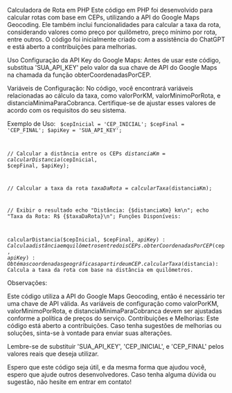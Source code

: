 Calculadora de Rota em PHP
Este código em PHP foi desenvolvido para calcular rotas com base em CEPs, utilizando a API do Google Maps Geocoding. Ele também inclui funcionalidades para calcular a taxa da rota, considerando valores como preço por quilômetro, preço mínimo por rota, entre outros. O código foi inicialmente criado com a assistência do ChatGPT e está aberto a contribuições para melhorias.

Uso
Configuração da API Key do Google Maps:
Antes de usar este código, substitua 'SUA_API_KEY' pelo valor da sua chave de API do Google Maps na chamada da função obterCoordenadasPorCEP.

Variáveis de Configuração:
No código, você encontrará variáveis relacionadas ao cálculo da taxa, como valorPorKM, valorMinimoPorRota, e distanciaMinimaParaCobranca. Certifique-se de ajustar esses valores de acordo com os requisitos do seu sistema.

Exemplo de Uso:
<code>
$cepInicial = 'CEP_INICIAL';
$cepFinal = 'CEP_FINAL';
$apiKey = 'SUA_API_KEY';

// Calcular a distância entre os CEPs
$distanciaKm = calcularDistancia($cepInicial, $cepFinal, $apiKey);

// Calcular a taxa da rota
$taxaDaRota = calcularTaxa($distanciaKm);

// Exibir o resultado
echo "Distância: {$distanciaKm} km\n";
echo "Taxa da Rota: R$ {$taxaDaRota}\n";
Funções Disponíveis:

calcularDistancia($cepInicial, $cepFinal, $apiKey): Calcula a distância em quilômetros entre dois CEPs.
obterCoordenadasPorCEP($cep, $apiKey): Obtém as coordenadas geográficas a partir de um CEP.
calcularTaxa($distancia): Calcula a taxa da rota com base na distância em quilômetros.
</code>


Observações:

Este código utiliza a API do Google Maps Geocoding, então é necessário ter uma chave de API válida.
As variáveis de configuração como valorPorKM, valorMinimoPorRota, e distanciaMinimaParaCobranca devem ser ajustadas conforme a política de preços do serviço.
Contribuições e Melhorias:
Este código está aberto a contribuições. Caso tenha sugestões de melhorias ou soluções, sinta-se à vontade para enviar suas alterações.

Lembre-se de substituir 'SUA_API_KEY', 'CEP_INICIAL', e 'CEP_FINAL' pelos valores reais que deseja utilizar.

Espero que este código seja útil, e da mesma forma que ajudou você, espero que ajude outros desenvolvedores. Caso tenha alguma dúvida ou sugestão, não hesite em entrar em contato!
